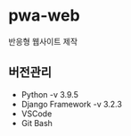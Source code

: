 # pwa-web
반응형 웹사이트 제작



## 버전관리

- Python -v 3.9.5
- Django Framework -v 3.2.3
- VSCode
- Git Bash
